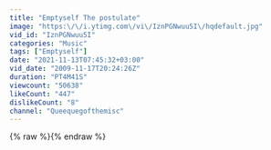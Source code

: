 ```yaml
---
title: "Emptyself The postulate"
image: "https:\/\/i.ytimg.com\/vi\/IznPGNwuu5I\/hqdefault.jpg"
vid_id: "IznPGNwuu5I"
categories: "Music"
tags: ["Emptyself"]
date: "2021-11-13T07:45:32+03:00"
vid_date: "2009-11-17T20:24:26Z"
duration: "PT4M41S"
viewcount: "50638"
likeCount: "447"
dislikeCount: "8"
channel: "Queequegofthemisc"
---
```

{% raw %}{% endraw %}
